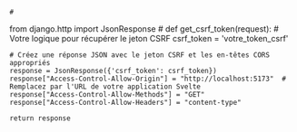     #
from django.http import JsonResponse
    #
def get_csrf_token(request):
    # Votre logique pour récupérer le jeton CSRF
    csrf_token = 'votre_token_csrf'

    # Créez une réponse JSON avec le jeton CSRF et les en-têtes CORS appropriés
    response = JsonResponse({'csrf_token': csrf_token})
    response["Access-Control-Allow-Origin"] = "http://localhost:5173"  # Remplacez par l'URL de votre application Svelte
    response["Access-Control-Allow-Methods"] = "GET"
    response["Access-Control-Allow-Headers"] = "content-type"

    return response